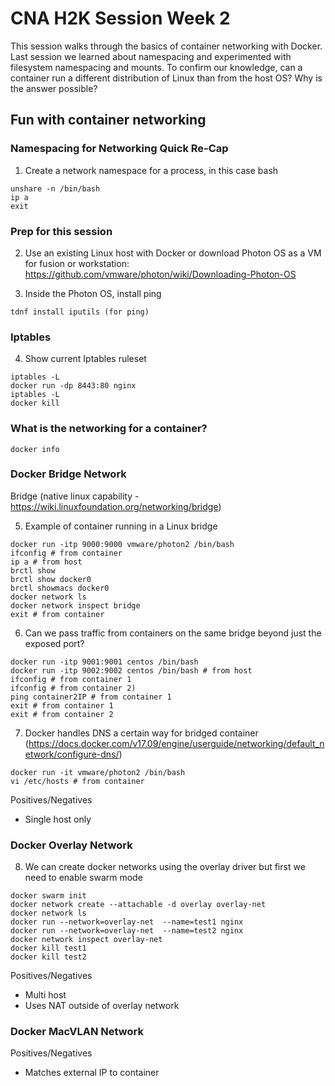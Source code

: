 # CNA H2K Session Week 2

This session walks through the basics of container networking with Docker.  Last session we learned about namespacing and experimented with filesystem namespacing and mounts.  To confirm our knowledge, can a container run a different distribution of Linux than from the host OS?  Why is the answer possible?

## Fun with container networking

### Namespacing for Networking Quick Re-Cap

1. Create a network namespace for a process, in this case bash

```
unshare -n /bin/bash
ip a
exit
```

### Prep for this session

2. Use an existing Linux host with Docker or download Photon OS as a VM for fusion or workstation: https://github.com/vmware/photon/wiki/Downloading-Photon-OS

3. Inside the Photon OS, install ping

`tdnf install iputils (for ping)`

### Iptables

4. Show current Iptables ruleset

```
iptables -L
docker run -dp 8443:80 nginx
iptables -L
docker kill
```

### What is the networking for a container?

`docker info`

### Docker Bridge Network

Bridge (native linux capability - https://wiki.linuxfoundation.org/networking/bridge)

5. Example of container running in a Linux bridge

```
docker run -itp 9000:9000 vmware/photon2 /bin/bash
ifconfig # from container
ip a # from host
brctl show
brctl show docker0
brctl showmacs docker0
docker network ls
docker network inspect bridge
exit # from container
```

6. Can we pass traffic from containers on the same bridge beyond just the exposed port?

```
docker run -itp 9001:9001 centos /bin/bash
docker run -itp 9002:9002 centos /bin/bash # from host
ifconfig # from container 1
ifconfig # from container 2)
ping container2IP # from container 1
exit # from container 1
exit # from container 2
```

7. Docker handles DNS a certain way for bridged container (https://docs.docker.com/v17.09/engine/userguide/networking/default_network/configure-dns/)

```
docker run -it vmware/photon2 /bin/bash
vi /etc/hosts # from container
```

Positives/Negatives
- Single host only

### Docker Overlay Network

8. We can create docker networks using the overlay driver but first we need to enable swarm mode

```
docker swarm init
docker network create --attachable -d overlay overlay-net
docker network ls
docker run --network=overlay-net  --name=test1 nginx
docker run --network=overlay-net  --name=test2 nginx
docker network inspect overlay-net
docker kill test1
docker kill test2
```

Positives/Negatives
- Multi host
- Uses NAT outside of overlay network

### Docker MacVLAN Network


Positives/Negatives
- Matches external IP to container
